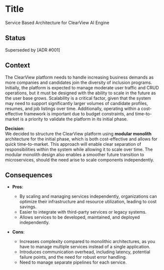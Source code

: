 # Title
Service Based Architecture for ClearView AI Engine

## Status
Superseded by [ADR #001]

## Context
The ClearView platform needs to handle increasing business demands as more companies and candidates join the diversity of inclusion programs. 
Initially, the platform is expected to manage moderate user traffic and CRUD operations, but it must be designed with the ability to scale in the future as the user base grows. Scalability is a critical factor, given that the system may need to support significantly larger volumes of candidate profiles, resumes, and job listings over time. Additionally, operating within a cost-effective framework is important due to budget constraints, and time-to-market is a priority to validate the platform in its initial phase.

**Decision**:  
We decided to structure the ClearView platform using **modular monolith** architecture for the initial phase, which is both cost-effective and allows for quick time-to-market. This approach will enable clear separation of responsibilities within the system while allowing it to scale over time. The modular monolith design also enables a smoother future transition to microservices, should the need arise to scale components independently.

## Consequences
* **Pros**:
  * By scaling and managing services independently, organizations can optimize their infrastructure and resource utilization, leading to cost savings.
  * Easier to integrate with third-party services or legacy systems.
  * Allows services to be developed, maintained, and deployed independently.

* **Cons**:
  * Increases complexity compared to monolithic architectures, as you have to manage multiple services instead of a single application.
  * Introduces communication overhead, including latency, potential failure points, and the need for robust error handling.
  * Need to manage separate pipelines for each service.